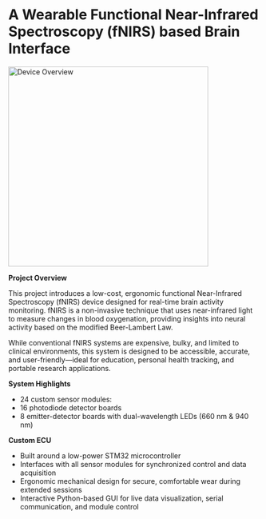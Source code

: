 # A Wearable Functional Near-Infrared Spectroscopy (fNIRS) based Brain Interface

<img src="https://github.com/user-attachments/assets/65a19ef1-c1dc-497d-811f-7cd12f50e027" alt="Device Overview" width="400"/>

**Project Overview**

This project introduces a low-cost, ergonomic functional Near-Infrared Spectroscopy (fNIRS) device designed for real-time brain activity monitoring. fNIRS is a non-invasive technique that uses near-infrared light to measure changes in blood oxygenation, providing insights into neural activity based on the modified Beer-Lambert Law.

While conventional fNIRS systems are expensive, bulky, and limited to clinical environments, this system is designed to be accessible, accurate, and user-friendly—ideal for education, personal health tracking, and portable research applications.

**System Highlights**

- 24 custom sensor modules:
- 16 photodiode detector boards
- 8 emitter-detector boards with dual-wavelength LEDs (660 nm & 940 nm)

**Custom ECU**

- Built around a low-power STM32 microcontroller
- Interfaces with all sensor modules for synchronized control and data acquisition
- Ergonomic mechanical design for secure, comfortable wear during extended sessions
- Interactive Python-based GUI for live data visualization, serial communication, and module control
